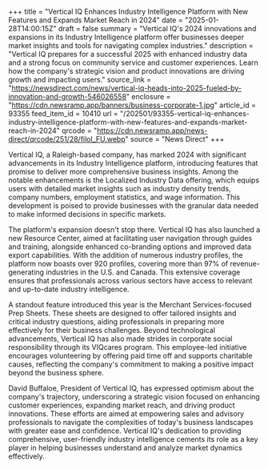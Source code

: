 +++
title = "Vertical IQ Enhances Industry Intelligence Platform with New Features and Expands Market Reach in 2024"
date = "2025-01-28T14:00:15Z"
draft = false
summary = "Vertical IQ's 2024 innovations and expansions in its Industry Intelligence platform offer businesses deeper market insights and tools for navigating complex industries."
description = "Vertical IQ prepares for a successful 2025 with enhanced industry data and a strong focus on community service and customer experiences. Learn how the company's strategic vision and product innovations are driving growth and impacting users."
source_link = "https://newsdirect.com/news/vertical-iq-heads-into-2025-fueled-by-innovation-and-growth-546026558"
enclosure = "https://cdn.newsramp.app/banners/business-corporate-1.jpg"
article_id = 93355
feed_item_id = 10410
url = "/202501/93355-vertical-iq-enhances-industry-intelligence-platform-with-new-features-and-expands-market-reach-in-2024"
qrcode = "https://cdn.newsramp.app/news-direct/qrcode/251/28/filol_FU.webp"
source = "News Direct"
+++

<p>Vertical IQ, a Raleigh-based company, has marked 2024 with significant advancements in its Industry Intelligence platform, introducing features that promise to deliver more comprehensive business insights. Among the notable enhancements is the Localized Industry Data offering, which equips users with detailed market insights such as industry density trends, company numbers, employment statistics, and wage information. This development is poised to provide businesses with the granular data needed to make informed decisions in specific markets.</p><p>The platform's expansion doesn't stop there. Vertical IQ has also launched a new Resource Center, aimed at facilitating user navigation through guides and training, alongside enhanced co-branding options and improved data export capabilities. With the addition of numerous industry profiles, the platform now boasts over 920 profiles, covering more than 97% of revenue-generating industries in the U.S. and Canada. This extensive coverage ensures that professionals across various sectors have access to relevant and up-to-date industry intelligence.</p><p>A standout feature introduced this year is the Merchant Services-focused Prep Sheets. These sheets are designed to offer tailored insights and critical industry questions, aiding professionals in preparing more effectively for their business challenges. Beyond technological advancements, Vertical IQ has also made strides in corporate social responsibility through its VIQcares program. This employee-led initiative encourages volunteering by offering paid time off and supports charitable causes, reflecting the company's commitment to making a positive impact beyond the business sphere.</p><p>David Buffaloe, President of Vertical IQ, has expressed optimism about the company's trajectory, underscoring a strategic vision focused on enhancing customer experiences, expanding market reach, and driving product innovations. These efforts are aimed at empowering sales and advisory professionals to navigate the complexities of today's business landscapes with greater ease and confidence. Vertical IQ's dedication to providing comprehensive, user-friendly industry intelligence cements its role as a key player in helping businesses understand and analyze market dynamics effectively.</p>